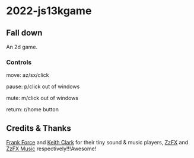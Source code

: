 # 2022-js13kgame
## Fall down
An 2d game.  
### Controls

move: az/sx/click

pause: p/click out of windows

mute: m/click out of windows

return: r/home button

## Credits & Thanks
[Frank Force](https://github.com/KilledByAPixel) and [Keith Clark](https://github.com/keithclark) for their tiny sound & music players, [ZzFX](https://github.com/KilledByAPixel/ZzFX) and [ZzFX Music](https://github.com/keithclark/ZzFXM) respectively!!!Awesome!
